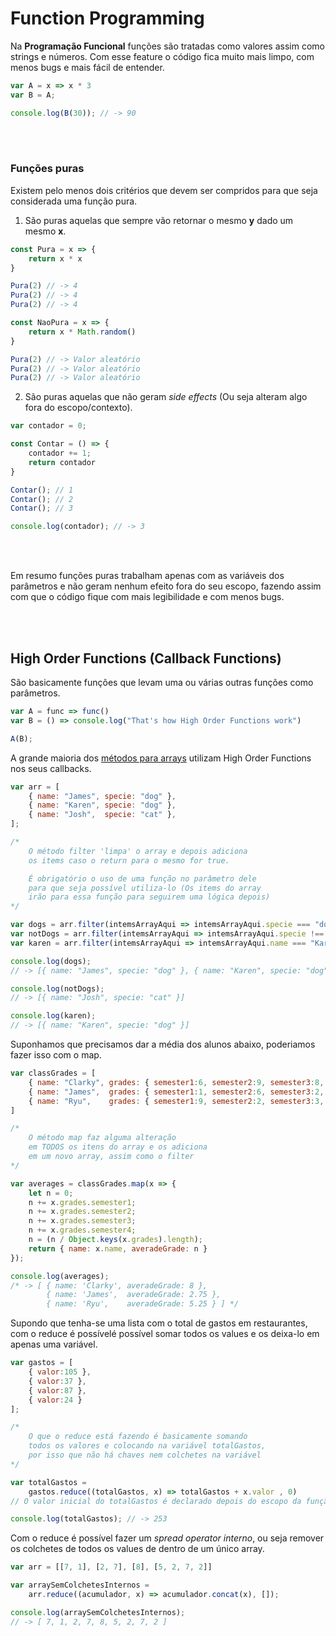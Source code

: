 # Function Programming

Na **Programação Funcional** funções são tratadas como valores assim como strings e números. Com esse feature o código fica muito mais limpo, com menos bugs e mais fácil de entender.

```javascript
var A = x => x * 3
var B = A;

console.log(B(30)); // -> 90
```

<br><br>

### Funções puras

Existem pelo menos dois critérios que devem ser compridos para que seja considerada uma função pura.

1. São puras aquelas que sempre vão retornar o mesmo **y** dado um mesmo **x**.

```javascript
const Pura = x => {
    return x * x 
}

Pura(2) // -> 4
Pura(2) // -> 4
Pura(2) // -> 4
```

```javascript
const NaoPura = x => {
    return x * Math.random()
}

Pura(2) // -> Valor aleatório
Pura(2) // -> Valor aleatório
Pura(2) // -> Valor aleatório
```

2. São puras aquelas que não geram *side effects* (Ou seja alteram algo fora do escopo/contexto).

```javascript
var contador = 0;

const Contar = () => {
	contador += 1;
	return contador
} 

Contar(); // 1
Contar(); // 2
Contar(); // 3

console.log(contador); // -> 3
```

<br><br>

Em resumo funções puras trabalham apenas com as variáveis dos parâmetros e não geram nenhum efeito fora do seu escopo, fazendo assim com que o código fique com mais legibilidade e com menos bugs.

<br><br>

## High Order Functions (Callback Functions)

São basicamente funções que levam uma ou várias outras funções como parâmetros.

```javascript
var A = func => func()
var B = () => console.log("That's how High Order Functions work")

A(B);
```
 
A grande maioria dos [métodos para arrays](https://www.w3schools.com/jsref/jsref_obj_array.asp) utilizam High Order Functions nos seus callbacks. 

```javascript
var arr = [
	{ name: "James", specie: "dog" },
	{ name: "Karen", specie: "dog" },
	{ name: "Josh",  specie: "cat" },
];

/*  
    O método filter 'limpa' o array e depois adiciona 
    os items caso o return para o mesmo for true.

    É obrigatório o uso de uma função no parâmetro dele
    para que seja possível utiliza-lo (Os items do array
    irão para essa função para seguirem uma lógica depois)    
*/

var dogs = arr.filter(intemsArrayAqui => intemsArrayAqui.specie === "dog");
var notDogs = arr.filter(intemsArrayAqui => intemsArrayAqui.specie !== "dog");
var karen = arr.filter(intemsArrayAqui => intemsArrayAqui.name === "Karen");

console.log(dogs); 
// -> [{ name: "James", specie: "dog" }, { name: "Karen", specie: "dog" }]

console.log(notDogs); 
// -> [{ name: "Josh", specie: "cat" }]

console.log(karen);
// -> [{ name: "Karen", specie: "dog" }]
```

Suponhamos que precisamos dar a média dos alunos abaixo, poderiamos fazer isso com o map.

```javascript
var classGrades = [
	{ name: "Clarky", grades: { semester1:6, semester2:9, semester3:8, semester4:9 } },
	{ name: "James",  grades: { semester1:1, semester2:6, semester3:2, semester4:2 } },
	{ name: "Ryu",    grades: { semester1:9, semester2:2, semester3:3, semester4:7 } }
]

/*  
    O método map faz alguma alteração 
	em TODOS os itens do array e os adiciona
	em um novo array, assim como o filter 
*/

var averages = classGrades.map(x => {
	let n = 0;
	n += x.grades.semester1;
	n += x.grades.semester2;
	n += x.grades.semester3;
	n += x.grades.semester4;
	n = (n / Object.keys(x.grades).length);
	return { name: x.name, averadeGrade: n }
});

console.log(averages);
/* -> [ { name: 'Clarky', averadeGrade: 8 },
        { name: 'James',  averadeGrade: 2.75 },
        { name: 'Ryu',    averadeGrade: 5.25 } ] */

```

Supondo que tenha-se uma lista com o total de gastos em restaurantes, com o reduce é possívelé possível somar todos os values e os deixa-lo em apenas uma variável.

```javascript
var gastos = [
	{ valor:105 },
	{ valor:37 },
	{ valor:87 },
	{ valor:24 }
];   

/*
    O que o reduce está fazendo é basicamente somando 
    todos os valores e colocando na variável totalGastos, 
    por isso que não há chaves nem colchetes na variável
*/

var totalGastos = 
    gastos.reduce((totalGastos, x) => totalGastos + x.valor , 0)
// O valor inicial do totalGastos é declarado depois do escopo da função ('0')

console.log(totalGastos); // -> 253
```

Com o reduce é possível fazer um *spread operator interno*, ou seja remover os colchetes de todos os values de dentro de um único array.

```javascript
var arr = [[7, 1], [2, 7], [8], [5, 2, 7, 2]]

var arraySemColchetesInternos =
	arr.reduce((acumulador, x) => acumulador.concat(x), []);

console.log(arraySemColchetesInternos);
// -> [ 7, 1, 2, 7, 8, 5, 2, 7, 2 ]
```